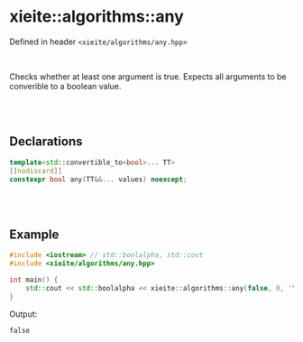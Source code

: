 # xieite::algorithms::any
Defined in header `<xieite/algorithms/any.hpp>`

<br/>

Checks whether at least one argument is true. Expects all arguments to be converible to a boolean value.

<br/><br/>

## Declarations
```cpp
template<std::convertible_to<bool>... TT>
[[nodiscard]]
constexpr bool any(TT&&... values) noexcept;
```

<br/><br/>

## Example
```cpp
#include <iostream> // std::boolalpha, std::cout
#include <xieite/algorithms/any.hpp>

int main() {
	std::cout << std::boolalpha << xieite::algorithms::any(false, 0, '\0') << '\n';
}
```
Output:
```
false
```
